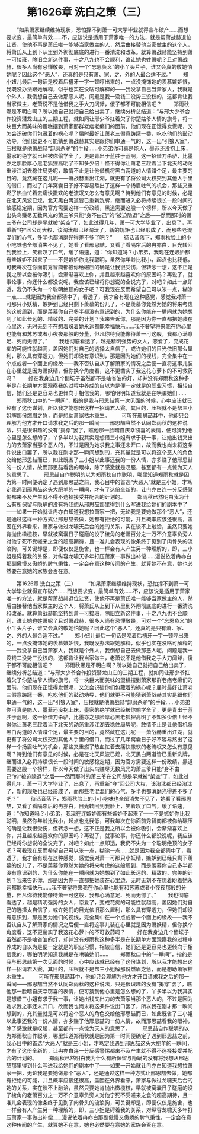 # 　　第1626章 洗白之策（三）
　　“如果萧家继续维持现状，恐怕撑不到萧一可大学毕业就得宣布破产……而想要求变，最简单有效……不，应该说是适用于萧家唯一的方法，就是帮萧战赫退位让贤，使他不再是萧氏唯一能够当家做主的人，然后由接替他当家做主的这个人，将萧氏从上到下从里到外彻彻底底的进行一番清洗和改革。就算萧战赫能坚持到萧一可接班，除旧立新这件事，十之八九也不会顺利，谁让她也姓萧呢？且对萧战赫，很多人尚有忌惮敬畏，可对一个“忘恩负义”的小丫头片子，谁又会真的敬她怕她呢？因此这个“恶人”，还真的是只有萧、家、之、外的人最合适不过。”
　　郑小妞儿最后一句话是咬着后槽牙一字一顿哼出来的，一点没掩饰她的羡慕嫉妒恨，我既没办法跟她解释，似乎也实在没啥可解释的——我没拿自己当萧家人，我就是个外人，我倒想自己去做那恶人呢，问题是我一没钱二没势三没权的，这都肯让我当家做主，老萧说不是他借我之手大刀阔斧，傻子都不可能相信吧？
　　郑雨秋哪是不明白啊？所以她自己就把自己给出卖了，继续分析总结道：“与邢大少爷合作投资潜龙山庄的三期工程，就如同让邢少爷扛着欠了你楚姑爷人情的旗号，将一块巨大而美味的蛋糕摆到萧家那群老痞老癞们的面前，他们现在正饿得发慌呢，又怎会识破你们包藏着的祸心呢？届时最好让萧老三假意踌躇一番，吃吃他们的鼓动劝导，他们就更不可能猜到萧战赫其实是跟你们串通一气的，这一出“引狼入室”，压根就是他萧战赫“卸磨杀驴”的手段……小弟弟你可真是能人，墨菲还没抱上床，墨家的绝学就已经被你偷学全了，更是青出于蓝胜于蓝啊，这一招借刀杀驴，比墨亦之那脸厚心黑老狐狸高明了不知多少倍！怪不得你让萧老三趁着当下北天的动荡重涉江湖去稳住局势呢，敢情不止是让他借机将黑白两道的人情赚个足，最主要的目的，竟然藏在这儿呢——萧战赫重出江湖，就更有了将公司大权交到其他人手里的借口，而过了几年窝囊日子好不容易熬出了这样一个扬眉吐气的机会，那些又重燃了热血忙着去痛快撒欢的老流氓又怎么有意见啊？待到他们有意见的时候，必是在北天风波已熄，北天黑白两道皆已重新洗牌，继而进入必将持续很长一段时间的敏感稳定期，因为官方需要这样一份政绩，黑道需要这般一个榜样，所以今天做了出头鸟赚尽无数风光的萧三爷只能“身不由己”的“被迫隐退”之后——然而那时的萧三爷在公司却是早就被“架空”了，如此过得几年，萧一可大学毕业了，出息了，再重新“夺”回公司大权，该淘汰都已经淘汰了，新的规矩也已经形成了，而那些老混混们的心气，多半也都消磨光得差不多了吧？”
　　待话音落下，郑雨秋脸上的小小吃味也全部消失不见了，她看了看邢思喆，又看了看隔帘后的冉亦白，目光转回到我脸上，笑着叹了口气，缓了语速，道：“你知道吗？小弟弟，我现在连嫉妒都有些嫉妒不起来了——不是嫉妒你比我聪明，虽然你年龄比我小，起点也比我低，可我每次在你面前秀智商都被你给碾压的确是让我很受伤，但转念一想，这不正是我之所以会被你吸引，会渐渐喜欢上你，并且越来越喜欢你的原因吗？再说了，就事论事，你还什么都没说呢，我应该已经将你想说的全说完了，对吧？如此一点即透，我仍不失为一个聪明绝顶的女子吧？可我现在反而希望自己可以笨一点，糊涂一点……就是因为我全都猜中了，看透了，我才会有现在这种感觉，感觉我对萧一可那只小妖精，嫉妒到已经只剩下羡慕的份儿了，不是羡慕你竟然为她的将来考虑的这般周到，而是羡慕你自己多半都没有意识到的，为什么你能在一瞬间就为她想到了如此长远的、精致的、完美的计划？我来告诉你，那是因为你一直都把她装在心里边，无时无刻不在想着盼着她永远都能幸福快乐……我不奢望将来我在你心里也能有和苏苏或者小夜夜那般的分量，但凡你待我能像待萧一可这般，我都心满意足、死而无憾了。”
　　我也彻底看透了，越是精明强势的女人，恋爱了，变成花痴的可能性就越高，盖因她们对自己的选择太自信了，或许她们的目光依旧那么犀利，那么具有穿透力，但她们却没有意识到，那是因为她们的视线，完全集中在一个点或者一个面上的缘故——我不否认自从了解萧家的情况之后便一直将这事儿装在心里就是因为萧妖精，但你换个角度看，这不更凿实了我这花心萝卜的不可救药吗？
　　好在我身边几个醋坛子虽然都不是啥省油的灯，却并没有郑雨秋这种多半是在长期单方面观察我的过程中养成的自以为是便一定就是的职业习惯，相较自信，她们还是更容易也更倾向于相信我的，哪怕明明知道我就是在哄骗她们……
　　郑雨秋口中的“一瞬间”，指的是我与邢思喆第一次见面的时候，心中应该就已经有了这份谋划，所以我才能想出这样一招请君入瓮，其目的，压根就不是帮三小姐解那份燃眉之急，而是想助萧家枯木重生。
　　可听在邢思喆耳中，他却只会理解为他方才开口请求我之后的那一瞬间——邢思喆当然不认同郑雨秋的这种说法，只是很识趣的没有“揭穿”罢了，瞧他那一脸暗自庆幸窃喜的表情，便可猜到他心里是怎么想的了，丫多半以为我其实是想借三小姐有求于我一事，让她出钱又出力的去萧家当那个恶人的，不过是因为她求我之事还未开口，故而我也尚未将这条件说出口罢了，所以我在刚才那一瞬间想到的，充其量就是可以将这个恶人的角色交给他邢思喆而已，如此既省了三小姐以此事还我的一份人情，亦多赚了他邢思喆的一份人情，故而邢思喆看我的眼神，除了感激就是叹服，甚至都有一点惊为天人的意思了。
　　邢思喆自作聪明的以为郑雨秋自作聪明，哪里知道郑雨秋就是因为第一时间便确定了遇到邢思喆之前，我心目中的首选“大恶人”就是三小姐，才笃定我遇到邢思喆这头大肥羊的一瞬间，才有了这份全新的，让冉亦白连一分反感警惕都来不及产生就不得不选择接受并配合的计划的。
　　郑雨秋已然明白我为什么有所保留与隐瞒的没有将我想从邢思喆那里得到什么写进我给她们的剧本中了——如果一开始就让冉亦白知道我想拉萧家一把，无论我是要她做那个“恶人”，还是通过这样一种方式让邢思喆去做，她都有拒绝的可能，并且概率应该还很高，盖因在外界看来，萧家与做过龙啸天后台的她的关系，实在谈不上融洽，虽然只要她肯抛出橄榄枝，早就被窝囊日子磋磨的没了棱角的老萧百分之一万不介意辜负旁人对他宁死不受嗟来之食的超高期待，且一准儿会表现的像条终于见到了肉骨头的流浪狗，可关键却是，即便仅仅是施舍，也一样会有人产生另一种理解的，即，三小姐是碍着我的关系，对纵容龙啸天多年打压萧家一事做出补偿……漫说依着冉亦白那副傲慢又傲娇的脾气秉性，一定会在意这种传闻的产生，就算她不在意，她也必然要在意她的家族会否在意。

　　第1626章 洗白之策（三）
　　“如果萧家继续维持现状，恐怕撑不到萧一可大学毕业就得宣布破产……而想要求变，最简单有效……不，应该说是适用于萧家唯一的方法，就是帮萧战赫退位让贤，使他不再是萧氏唯一能够当家做主的人，然后由接替他当家做主的这个人，将萧氏从上到下从里到外彻彻底底的进行一番清洗和改革。就算萧战赫能坚持到萧一可接班，除旧立新这件事，十之八九也不会顺利，谁让她也姓萧呢？且对萧战赫，很多人尚有忌惮敬畏，可对一个“忘恩负义”的小丫头片子，谁又会真的敬她怕她呢？因此这个“恶人”，还真的是只有萧、家、之、外的人最合适不过。”
　　郑小妞儿最后一句话是咬着后槽牙一字一顿哼出来的，一点没掩饰她的羡慕嫉妒恨，我既没办法跟她解释，似乎也实在没啥可解释的——我没拿自己当萧家人，我就是个外人，我倒想自己去做那恶人呢，问题是我一没钱二没势三没权的，这都肯让我当家做主，老萧说不是他借我之手大刀阔斧，傻子都不可能相信吧？
　　郑雨秋哪是不明白啊？所以她自己就把自己给出卖了，继续分析总结道：“与邢大少爷合作投资潜龙山庄的三期工程，就如同让邢少爷扛着欠了你楚姑爷人情的旗号，将一块巨大而美味的蛋糕摆到萧家那群老痞老癞们的面前，他们现在正饿得发慌呢，又怎会识破你们包藏着的祸心呢？届时最好让萧老三假意踌躇一番，吃吃他们的鼓动劝导，他们就更不可能猜到萧战赫其实是跟你们串通一气的，这一出“引狼入室”，压根就是他萧战赫“卸磨杀驴”的手段……小弟弟你可真是能人，墨菲还没抱上床，墨家的绝学就已经被你偷学全了，更是青出于蓝胜于蓝啊，这一招借刀杀驴，比墨亦之那脸厚心黑老狐狸高明了不知多少倍！怪不得你让萧老三趁着当下北天的动荡重涉江湖去稳住局势呢，敢情不止是让他借机将黑白两道的人情赚个足，最主要的目的，竟然藏在这儿呢——萧战赫重出江湖，就更有了将公司大权交到其他人手里的借口，而过了几年窝囊日子好不容易熬出了这样一个扬眉吐气的机会，那些又重燃了热血忙着去痛快撒欢的老流氓又怎么有意见啊？待到他们有意见的时候，必是在北天风波已熄，北天黑白两道皆已重新洗牌，继而进入必将持续很长一段时间的敏感稳定期，因为官方需要这样一份政绩，黑道需要这般一个榜样，所以今天做了出头鸟赚尽无数风光的萧三爷只能“身不由己”的“被迫隐退”之后——然而那时的萧三爷在公司却是早就被“架空”了，如此过得几年，萧一可大学毕业了，出息了，再重新“夺”回公司大权，该淘汰都已经淘汰了，新的规矩也已经形成了，而那些老混混们的心气，多半也都消磨光得差不多了吧？”
　　待话音落下，郑雨秋脸上的小小吃味也全部消失不见了，她看了看邢思喆，又看了看隔帘后的冉亦白，目光转回到我脸上，笑着叹了口气，缓了语速，道：“你知道吗？小弟弟，我现在连嫉妒都有些嫉妒不起来了——不是嫉妒你比我聪明，虽然你年龄比我小，起点也比我低，可我每次在你面前秀智商都被你给碾压的确是让我很受伤，但转念一想，这不正是我之所以会被你吸引，会渐渐喜欢上你，并且越来越喜欢你的原因吗？再说了，就事论事，你还什么都没说呢，我应该已经将你想说的全说完了，对吧？如此一点即透，我仍不失为一个聪明绝顶的女子吧？可我现在反而希望自己可以笨一点，糊涂一点……就是因为我全都猜中了，看透了，我才会有现在这种感觉，感觉我对萧一可那只小妖精，嫉妒到已经只剩下羡慕的份儿了，不是羡慕你竟然为她的将来考虑的这般周到，而是羡慕你自己多半都没有意识到的，为什么你能在一瞬间就为她想到了如此长远的、精致的、完美的计划？我来告诉你，那是因为你一直都把她装在心里边，无时无刻不在想着盼着她永远都能幸福快乐……我不奢望将来我在你心里也能有和苏苏或者小夜夜那般的分量，但凡你待我能像待萧一可这般，我都心满意足、死而无憾了。”
　　我也彻底看透了，越是精明强势的女人，恋爱了，变成花痴的可能性就越高，盖因她们对自己的选择太自信了，或许她们的目光依旧那么犀利，那么具有穿透力，但她们却没有意识到，那是因为她们的视线，完全集中在一个点或者一个面上的缘故——我不否认自从了解萧家的情况之后便一直将这事儿装在心里就是因为萧妖精，但你换个角度看，这不更凿实了我这花心萝卜的不可救药吗？
　　好在我身边几个醋坛子虽然都不是啥省油的灯，却并没有郑雨秋这种多半是在长期单方面观察我的过程中养成的自以为是便一定就是的职业习惯，相较自信，她们还是更容易也更倾向于相信我的，哪怕明明知道我就是在哄骗她们……
　　郑雨秋口中的“一瞬间”，指的是我与邢思喆第一次见面的时候，心中应该就已经有了这份谋划，所以我才能想出这样一招请君入瓮，其目的，压根就不是帮三小姐解那份燃眉之急，而是想助萧家枯木重生。
　　可听在邢思喆耳中，他却只会理解为他方才开口请求我之后的那一瞬间——邢思喆当然不认同郑雨秋的这种说法，只是很识趣的没有“揭穿”罢了，瞧他那一脸暗自庆幸窃喜的表情，便可猜到他心里是怎么想的了，丫多半以为我其实是想借三小姐有求于我一事，让她出钱又出力的去萧家当那个恶人的，不过是因为她求我之事还未开口，故而我也尚未将这条件说出口罢了，所以我在刚才那一瞬间想到的，充其量就是可以将这个恶人的角色交给他邢思喆而已，如此既省了三小姐以此事还我的一份人情，亦多赚了他邢思喆的一份人情，故而邢思喆看我的眼神，除了感激就是叹服，甚至都有一点惊为天人的意思了。
　　邢思喆自作聪明的以为郑雨秋自作聪明，哪里知道郑雨秋就是因为第一时间便确定了遇到邢思喆之前，我心目中的首选“大恶人”就是三小姐，才笃定我遇到邢思喆这头大肥羊的一瞬间，才有了这份全新的，让冉亦白连一分反感警惕都来不及产生就不得不选择接受并配合的计划的。
　　郑雨秋已然明白我为什么有所保留与隐瞒的没有将我想从邢思喆那里得到什么写进我给她们的剧本中了——如果一开始就让冉亦白知道我想拉萧家一把，无论我是要她做那个“恶人”，还是通过这样一种方式让邢思喆去做，她都有拒绝的可能，并且概率应该还很高，盖因在外界看来，萧家与做过龙啸天后台的她的关系，实在谈不上融洽，虽然只要她肯抛出橄榄枝，早就被窝囊日子磋磨的没了棱角的老萧百分之一万不介意辜负旁人对他宁死不受嗟来之食的超高期待，且一准儿会表现的像条终于见到了肉骨头的流浪狗，可关键却是，即便仅仅是施舍，也一样会有人产生另一种理解的，即，三小姐是碍着我的关系，对纵容龙啸天多年打压萧家一事做出补偿……漫说依着冉亦白那副傲慢又傲娇的脾气秉性，一定会在意这种传闻的产生，就算她不在意，她也必然要在意她的家族会否在意。

